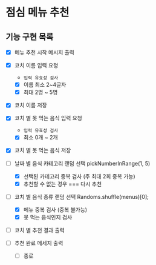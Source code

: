# 점심 메뉴 추천

## 기능 구현 목록

- [x] 메뉴 추천 시작 메시지 출력
- [x] 코치 이름 입력 요청

  - `입력 유효성 검사`
  - [x] 이름 최소 2~4글자
  - [x] 최대 2명 ~ 5명

- [x] 코치 이름 저장
- [x] 코치 별 못 먹는 음식 입력 요청

  - `입력 유효성 검사`
  - [x] 최소 0개 ~ 2개

- [x] 코치 별 못 먹는 음식 저장

- [ ] 날짜 별 음식 카테고리 랜덤 선택 pickNumberInRange(1, 5)

  - [x] 선택된 카테고리 중복 검사 (주 최대 2회 중복 가능)
  - [x] 추천할 수 없는 경우 === 다시 추천

- [ ] 코치 별 음식 종류 랜덤 선택 Randoms.shuffle(menus)[0];

  - [x] 메뉴 중복 검사 (중복 불가능)
  - [x] 못 먹는 음식인지 검사

- [ ] 코치 별 추천 결과 출력

- [ ] 추천 완료 메세지 출력
  - [ ] 종료
